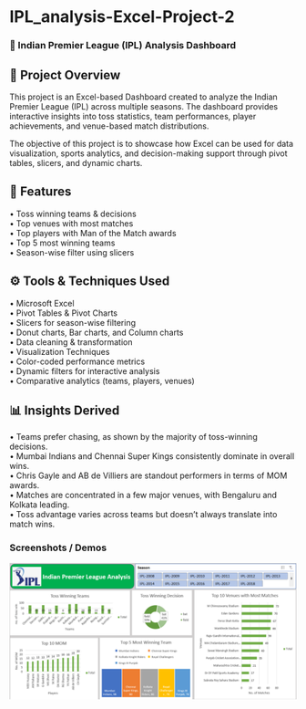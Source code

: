 # IPL_analysis-Excel-Project-2


### 🏏 Indian Premier League (IPL) Analysis Dashboard


## 📌 Project Overview

This project is an Excel-based Dashboard created to analyze the Indian Premier League (IPL) across multiple seasons. The dashboard provides interactive insights into toss statistics, team performances, player achievements, and venue-based match distributions.

The objective of this project is to showcase how Excel can be used for data visualization, sports analytics, and decision-making support through pivot tables, slicers, and dynamic charts.

## 🔑 Features

• Toss winning teams & decisions<br>
• Top venues with most matches<br>
• Top players with Man of the Match awards<br>
• Top 5 most winning teams<br>
• Season-wise filter using slicers<br>

## ⚙️ Tools & Techniques Used

• Microsoft Excel<br>
• Pivot Tables & Pivot Charts<br>
• Slicers for season-wise filtering<br>
• Donut charts, Bar charts, and Column charts<br>
• Data cleaning & transformation<br>
• Visualization Techniques<br>
• Color-coded performance metrics<br>
• Dynamic filters for interactive analysis<br>
• Comparative analytics (teams, players, venues)<br>

## 📊 Insights Derived

• Teams prefer chasing, as shown by the majority of toss-winning decisions.<br>
• Mumbai Indians and Chennai Super Kings consistently dominate in overall wins.<br>
• Chris Gayle and AB de Villiers are standout performers in terms of MOM awards.<br>
• Matches are concentrated in a few major venues, with Bengaluru and Kolkata leading.<br>
• Toss advantage varies across teams but doesn’t always translate into match wins.<br>


### Screenshots / Demos
![Dashboard preview](https://github.com/Mohit110901/IPL_analysis-Excel-Project_2/blob/main/snapshot%20of%20ipl%20analysis.png)
